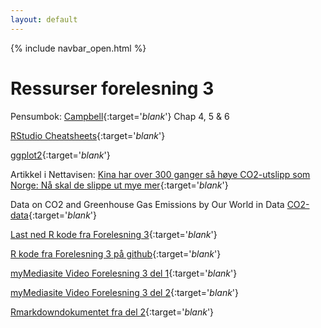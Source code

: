 ```yaml
---
layout: default
---
```

{% include navbar_open.html %}

# Ressurser forelesning 3

Pensumbok: [Campbell](https://uit.instructure.com/files/1421071/download?download_frd=1){:target='_blank_'} Chap 4, 5 & 6

[RStudio Cheatsheets](https://www.rstudio.com/resources/cheatsheets/){:target='_blank_'}

[ggplot2](https://ggplot2.tidyverse.org/index.html){:target='_blank_'}

Artikkel i Nettavisen: [Kina har over 300 ganger så høye CO2-utslipp som Norge: Nå skal de slippe ut mye mer](https://www.nettavisen.no/okonomi/kina-har-over-300-ganger-sa-hoye-co2-utslipp-som-norge-na-skal-de-slippe-ut-mye-mer/s/12-95-3424169652){:target='_blank_'}

Data on CO2 and Greenhouse Gas Emissions by Our World in Data [CO2-data](https://ourworldindata.org/co2-and-other-greenhouse-gas-emissions){:target='_blank_'}

[Last ned R kode fra Forelesning 3](R_kode_CO2_part2.R){:target='_blank_'} 

[R kode fra Forelesning 3 på github](https://github.com/uit-sok-1004-h21/uit-sok-1004-h21.github.io/blob/main/R_kode_CO2_part2.R){:target='_blank_'}

[myMediasite Video Forelesning 3 del 1](https://mediasite.uit.no/Mediasite/Play/c76972e745bf4c75a7408dfb60463c0d1d){:target='_blank_'}

[myMediasite Video Forelesning 3 del 2](https://mediasite.uit.no/Mediasite/Play/fb7a464c88004d78bb76591b413116901d){:target='_blank_'}

[Rmarkdowndokumentet fra del 2](https://github.com/uit-sok-1004-h21/uit-sok-1004-h21.github.io/blob/main/CO2_utslipp_v2.Rmd){:target='_blank_'}
